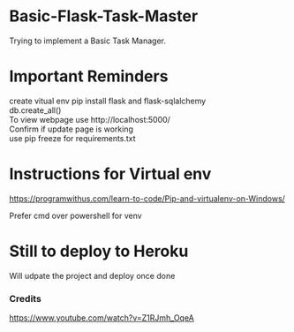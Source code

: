 # Basic-Flask-Task-Master
Trying to implement a Basic Task Manager.


# Important Reminders
create vitual env
pip install flask and flask-sqlalchemy  
db.create_all()  
To view webpage use http://localhost:5000/  
Confirm if update page is working  
use pip freeze for requirements.txt  



# Instructions for Virtual env
https://programwithus.com/learn-to-code/Pip-and-virtualenv-on-Windows/

Prefer cmd over powershell for venv



# Still to deploy to Heroku
Will udpate the project and deploy once done

### Credits  
https://www.youtube.com/watch?v=Z1RJmh_OqeA  
